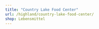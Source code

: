 ```yaml
---
title: "Country Lake Food Center"
url: /highland/country-lake-food-center/
shop: Lebensmittel
---
```

